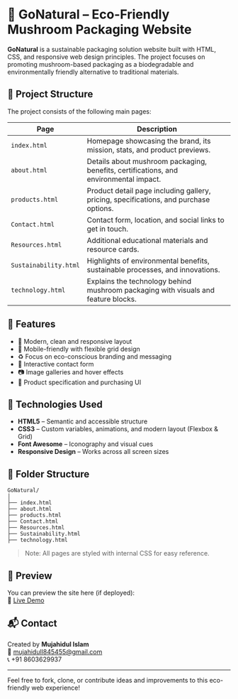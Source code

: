 # 🌱 GoNatural – Eco-Friendly Mushroom Packaging Website

**GoNatural** is a sustainable packaging solution website built with HTML, CSS, and responsive web design principles. The project focuses on promoting mushroom-based packaging as a biodegradable and environmentally friendly alternative to traditional materials.

## 🧩 Project Structure

The project consists of the following main pages:

| Page             | Description |
|------------------|-------------|
| `index.html`     | Homepage showcasing the brand, its mission, stats, and product previews. |
| `about.html`     | Details about mushroom packaging, benefits, certifications, and environmental impact. |
| `products.html`  | Product detail page including gallery, pricing, specifications, and purchase options. |
| `Contact.html`   | Contact form, location, and social links to get in touch. |
| `Resources.html` | Additional educational materials and resource cards. |
| `Sustainability.html` | Highlights of environmental benefits, sustainable processes, and innovations. |
| `technology.html`| Explains the technology behind mushroom packaging with visuals and feature blocks. |

## 🚀 Features

- 🎨 Modern, clean and responsive layout
- 📱 Mobile-friendly with flexible grid design
- ♻️ Focus on eco-conscious branding and messaging
- 💬 Interactive contact form
- 📷 Image galleries and hover effects
- 🧾 Product specification and purchasing UI

## 🔧 Technologies Used

- **HTML5** – Semantic and accessible structure
- **CSS3** – Custom variables, animations, and modern layout (Flexbox & Grid)
- **Font Awesome** – Iconography and visual cues
- **Responsive Design** – Works across all screen sizes

## 📁 Folder Structure

```
GoNatural/
│
├── index.html
├── about.html
├── products.html
├── Contact.html
├── Resources.html
├── Sustainability.html
├── technology.html

```


> Note: All pages are styled with internal CSS for easy reference.

## 📸 Preview

You can preview the site here (if deployed):  
🔗 [Live Demo](https://mujahidul885.github.io/GoNaturalApp/)

## 📬 Contact

Created by **Mujahidul Islam**  
📧 mujahidulI845455@gmail.com  
📞 +91 8603629937

---

Feel free to fork, clone, or contribute ideas and improvements to this eco-friendly web experience!


